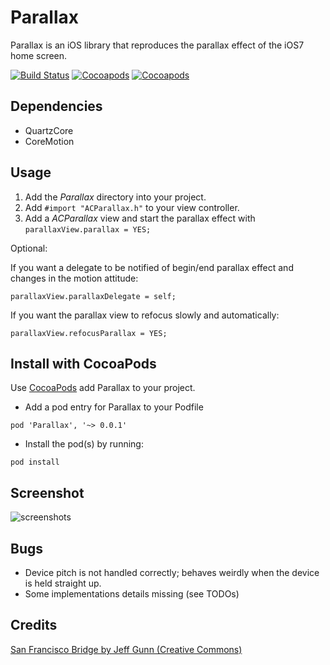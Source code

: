 # Parallax

Parallax is an iOS library that reproduces the parallax effect of the iOS7 home screen.

[![Build Status](https://api.travis-ci.org/acoomans/Parallax.png)](https://api.travis-ci.org/acoomans/Parallax.png)
[![Cocoapods](https://cocoapod-badges.herokuapp.com/v/Parallax/badge.png)](http://beta.cocoapods.org/?q=on%3Aios%20name%3Aparallax%2A)
[![Cocoapods](https://cocoapod-badges.herokuapp.com/p/Parallax/badge.png)](http://beta.cocoapods.org/?q=on%3Aios%20name%3Aparallax%2A)

## Dependencies

- QuartzCore
- CoreMotion

## Usage

1. Add the _Parallax_ directory into your project.
2. Add `#import "ACParallax.h"` to your view controller.
3. Add a _ACParallax_ view and start the parallax effect with `parallaxView.parallax = YES;`

Optional:

If you want a delegate to be notified of begin/end parallax effect and changes in the motion attitude:
    
    parallaxView.parallaxDelegate = self;
    
    
If you want the parallax view to refocus slowly and automatically:

    parallaxView.refocusParallax = YES;
    
## Install with CocoaPods

Use [CocoaPods](http://cocoapods.org) add Parallax to your project.

* Add a pod entry for Parallax to your Podfile 

```
pod 'Parallax', '~> 0.0.1'
```

* Install the pod(s) by running:

```
pod install
```


## Screenshot

![screenshots](https://raw.github.com/acoomans/Parallax/master/ParallaxDemo/parallax.gif)

## Bugs

- Device pitch is not handled correctly; behaves weirdly when the device is held straight up.
- Some implementations details missing (see TODOs)


## Credits

[San Francisco Bridge by Jeff Gunn (Creative Commons)](http://www.flickr.com/photos/jeffgunn/6663234085/)